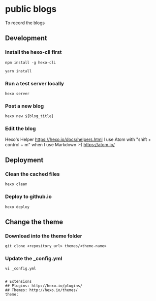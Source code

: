 # public blogs
To record the blogs

## Development
### Install the hexo-cli first
```shell script
npm install -g hexo-cli
```

```shell script
yarn install
```
### Run a test server locally
```shell script
hexo server
```

### Post a new blog
```shell script
hexo new ${blog_title}
```

### Edit the blog 
Hexo's Helper
https://hexo.io/docs/helpers.html
I use Atom with "shift + control + m" when I use Markdown :-)
https://atom.io/

## Deployment

### Clean the cached files
```shell script
hexo clean
```

### Deploy to github.io
```shell script
hexo deploy
```
## Change the theme

### Download into the theme folder
```shell script
git clone <repository_url> themes/<theme-name>
```
### Update the _config.yml
```shell script
vi _config.yml
```
<pre><code>
# Extensions
## Plugins: http://hexo.io/plugins/
## Themes: http://hexo.io/themes/
theme: <theme-name>
</pre></code>
